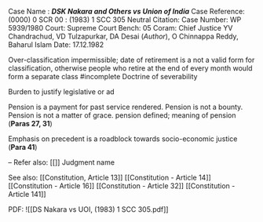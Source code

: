 Case Name : ***DSK Nakara and Others vs Union of India***
Case Reference: (0000) 0 SCR 00 :  (1983) 1 SCC 305
Neutral Citation:
Case Number: WP 5939/1980
Court: Supreme Court
Bench: 05
Coram: Chief Justice YV Chandrachud, VD Tulzapurkar, DA Desai (*Author*), O Chinnappa Reddy, Baharul Islam
Date: 17.12.1982

Over-classification impermissible; date of retirement is a not a valid form for classification, otherwise people who retire at the end of every month would form a separate class #incomplete 
Doctrine of severability 


Burden to justify legislative or ad

Pension is a payment for past service rendered. Pension is not a bounty. Pension is not a matter of grace. 
	pension defined; meaning of pension (**Paras 27, 31**)

Emphasis on precedent is a roadblock towards socio-economic justice (**Para 41**)

–
Refer also:
[[]]
Judgment name

See also:
[[Constitution, Article 13]]
[[Constitution - Article 14]]
[[Constitution - Article 16]]
[[Constitution - Article 32]]
[[Constitution - Article 141]]

PDF:
![[DS Nakara vs UOI, (1983) 1 SCC 305.pdf]]